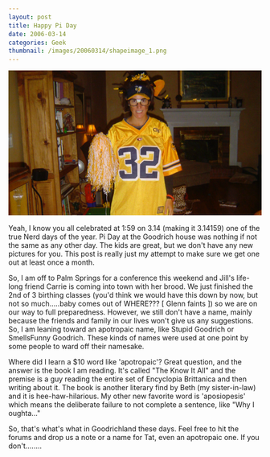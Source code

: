 ```yaml
---
layout: post
title: Happy Pi Day
date: 2006-03-14
categories: Geek
thumbnail: /images/20060314/shapeimage_1.png
---
```


![Jill is the real dork](/images/20060314/shapeimage_1.png)

Yeah, I know you all celebrated at 1:59 on 3.14 (making it 3.14159) one of the true Nerd days of the year.  Pi Day at the Goodrich house was nothing if not the same as any other day.  The kids are great, but we don't have any new pictures for you.  This post is really just my attempt to make sure we get one out at least once a month.

So, I am off to Palm Springs for a conference this weekend and Jill's life-long friend Carrie is coming into town with her brood.  We just finished the 2nd of 3 birthing classes (you'd think we would have this down by now, but not so much.....baby comes out of WHERE??? [ Glenn faints ]) so we are on our way to full preparedness.  However, we still don't have a name, mainly because the friends and family in our lives won't give us any suggestions.  So, I am leaning toward an apotropaic name, like Stupid Goodrich or SmellsFunny Goodrich.  These kinds of names were used at one point by some people to ward off their namesake.

Where did I learn a $10 word like 'apotropaic'?  Great question, and the answer is the book I am reading.  It's called "The Know It All" and the premise is a guy reading the entire set of Encyclopia Brittanica and then writing about it.  The book is another literary find by Beth (my sister-in-law) and it is hee-haw-hilarious.  My other new favorite word is 'aposiopesis' which means the deliberate failure to not complete a sentence, like "Why I oughta..."

So, that's what's  what in Goodrichland these days.  Feel free to hit the forums and drop us a note or a name for Tat, even an apotropaic one.  If you don't........
